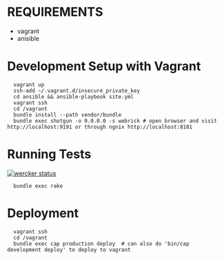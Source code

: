 # REQUIREMENTS

 * vagrant
 * anisible
 
# Development Setup with Vagrant
```
  vagrant up
  ssh-add ~/.vagrant.d/insecure_private_key
  cd ansible && ansible-playbook site.yml
  vagrant ssh
  cd /vagrant
  bundle install --path vendor/bundle
  bundle exec shotgun -o 0.0.0.0 -s webrick # open browser and visit http://localhost:9191 or through ngnix http://localhost:8181
```

# Running Tests

[![wercker status](https://app.wercker.com/status/1d3464fefb6fd3a9bf559e302e47ed14/m "wercker status")](https://app.wercker.com/project/bykey/1d3464fefb6fd3a9bf559e302e47ed14)

```
  bundle exec rake
```

# Deployment
```
  vagrant ssh
  cd /vagrant
  bundle exec cap production deploy  # can also do 'bin/cap development deploy' to deploy to vagrant
```

